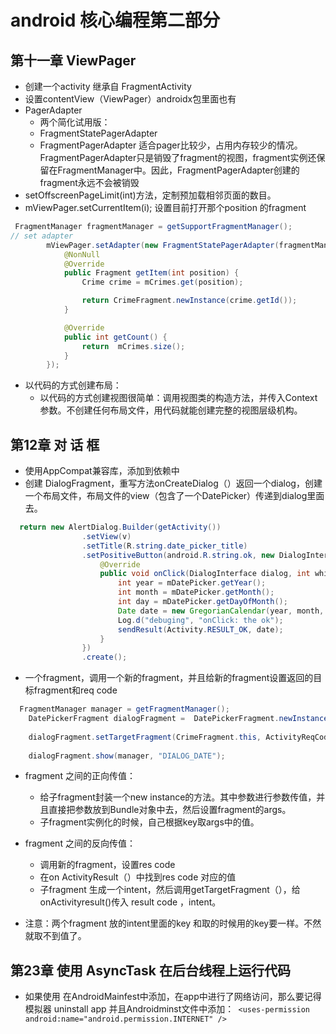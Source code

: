 # android 核心编程第二部分

## 第十一章 ViewPager

-  创建一个activity 继承自 FragmentActivity
-  设置contentView（ViewPager）androidx包里面也有
-  PagerAdapter
   -  两个简化试用版：
   -  FragmentStatePagerAdapter
   -  FragmentPagerAdapter 适合pager比较少，占用内存较少的情况。FragmentPagerAdapter只是销毁了fragment的视图，fragment实例还保留在FragmentManager中。因此，FragmentPagerAdapter创建的fragment永远不会被销毁
- setOffscreenPageLimit(int)方法，定制预加载相邻页面的数目。
- mViewPager.setCurrentItem(i); 设置目前打开那个position 的fragment

```java
 FragmentManager fragmentManager = getSupportFragmentManager();
// set adapter
        mViewPager.setAdapter(new FragmentStatePagerAdapter(fragmentManager) {
            @NonNull
            @Override
            public Fragment getItem(int position) {
                Crime crime = mCrimes.get(position);

                return CrimeFragment.newInstance(crime.getId());
            }

            @Override
            public int getCount() {
                return  mCrimes.size();
            }
        });
```

- 以代码的方式创建布局：
  - 以代码的方式创建视图很简单：调用视图类的构造方法，并传入Context参数。不创建任何布局文件，用代码就能创建完整的视图层级机构。

## 第12章 对 话 框

- 使用AppCompat兼容库，添加到依赖中
- 创建 DialogFragment，重写方法onCreateDialog（）返回一个dialog，创建一个布局文件，布局文件的view（包含了一个DatePicker）传递到dialog里面去。


```java
  return new AlertDialog.Builder(getActivity())
                .setView(v)
                .setTitle(R.string.date_picker_title)
                .setPositiveButton(android.R.string.ok, new DialogInterface.OnClickListener() {
                    @Override
                    public void onClick(DialogInterface dialog, int which) {
                        int year = mDatePicker.getYear();
                        int month = mDatePicker.getMonth();
                        int day = mDatePicker.getDayOfMonth();
                        Date date = new GregorianCalendar(year, month, day).getTime();
                        Log.d("debuging", "onClick: the ok");
                        sendResult(Activity.RESULT_OK, date);
                    }
                })
                .create();
```

- 一个fragment，调用一个新的fragment，并且给新的fragment设置返回的目标fragment和req code 

```java
  FragmentManager manager = getFragmentManager();
    DatePickerFragment dialogFragment =  DatePickerFragment.newInstance(mCrime.getDate());
   
    dialogFragment.setTargetFragment(CrimeFragment.this, ActivityReqCodeEnum.DataPickerFragmentResCode.ordinal());
    
    dialogFragment.show(manager, "DIALOG_DATE");
```

- fragment 之间的正向传值：
  - 给子fragment封装一个new instance的方法。其中参数进行参数传值，并且直接把参数放到Bundle对象中去，然后设置fragment的args。
  - 子fragment实例化的时候，自己根据key取args中的值。


- fragment 之间的反向传值：
  - 调用新的fragment，设置res code
  - 在on ActivityResult（）中找到res code 对应的值
  - 子fragment 生成一个intent，然后调用getTargetFragment（），给onActivityresult()传入 result code ，intent。
- 注意：两个fragment 放的intent里面的key 和取的时候用的key要一样。不然就取不到值了。


## 第23章 使用 AsyncTask 在后台线程上运行代码

- 如果使用 在AndroidMainfest中添加，在app中进行了网络访问，那么要记得模拟器 uninstall app 并且Androidminst文件中添加：` <uses-permission android:name="android.permission.INTERNET" />`
